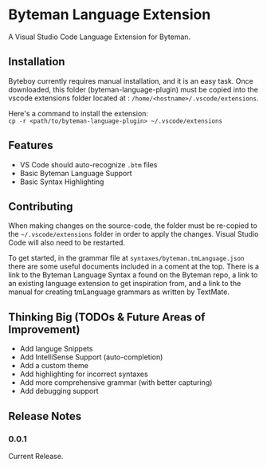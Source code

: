# Byteman Language Extension

A Visual Studio Code Language Extension for Byteman.

## Installation

Byteboy currently requires manual installation, and it is an easy task. Once downloaded, this folder (byteman-language-plugin) must be copied into the vscode extensions folder located at : ``/home/<hostname>/.vscode/extensions``.

Here's a command to install the extension:  
``cp -r <path/to/byteman-language-plugin> ~/.vscode/extensions``

## Features
- VS Code should auto-recognize ``.btm`` files
- Basic Byteman Language Support
- Basic Syntax Highlighting

## Contributing

When making changes on the source-code, the folder must be re-copied to the ``~/.vscode/extensions`` folder in order to apply the changes. Visual Studio Code will also need to be restarted.

To get started, in the grammar file at ``syntaxes/byteman.tmLanguage.json`` there are some useful documents included in a coment at the top. There is a link to the Byteman Language Syntax a found on the Byteman repo, a link to an existing language extension to get inspiration from, and a link to the manual for creating tmLanguage grammars as written by TextMate.

## Thinking Big (TODOs & Future Areas of Improvement)
- Add languge Snippets
- Add IntelliSense Support (auto-completion)
- Add a custom theme
- Add highlighting for incorrect syntaxes
- Add more comprehensive grammar (with better capturing)
- Add debugging support

## Release Notes

### 0.0.1

Current Release.
